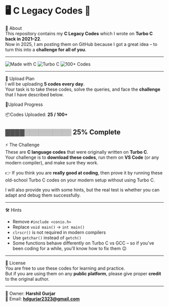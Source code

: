# 🖥️ C Legacy Codes 📜 

 📌 About  
This repository contains my **C Legacy Codes** which I wrote on **Turbo C back in 2021–22**.  
Now in 2025, I am posting them on GitHub because I got a great idea – to turn this into a **challenge for all of you**.  

---

![Made with C](https://img.shields.io/badge/Made%20with-C-blue) 
![Turbo C](https://img.shields.io/badge/TurboC-Archive-orange) 
![100+ Codes](https://img.shields.io/badge/Programs-100+-brightgreen)

---

 📅 Upload Plan  
I will be uploading **5 codes every day**.  
Your task is to take these codes, solve the queries, and face the **challenge** that I have described below.  

   🚀Upload Progress  

   📦Codes Uploaded: **25 / 100+**  

  ▓▓▓▓▒▒▒▒▒▒▒▒▒▒ 25% Complete
---

 ⚡ The Challenge  
These are **C language codes** that were originally written on **Turbo C**.  
Your challenge is to **download these codes**, run them on **VS Code** (or any modern compiler), and make sure they work.  

👉 If you think you are **really good at coding**, then prove it by running these old-school Turbo C codes on your modern setup without using Turbo C.  

I will also provide you with some hints, but the real test is whether you can adapt and debug them successfully.  

---

 🛠️ Hints  
- Remove `#include <conio.h>`  
- Replace `void main()` → `int main()`  
- `clrscr()` is not required in modern compilers  
- Use `getchar()` instead of `getch()`  
- Some functions behave differently on Turbo C vs GCC – so if you’ve been coding for a while, you’ll know how to fix them 😉  

---

 📜 License  
You are free to use these codes for learning and practice.  
But if you are using them on any **public platform**, please give proper **credit** to the original author.  

---

👤 Owner: **Harshil Gurjar**  
📧 Email: **hdgurjar2323@gmail.com**  
